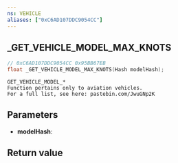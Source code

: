 ```yaml
---
ns: VEHICLE
aliases: ["0xC6AD107DDC9054CC"]
---
```

## _GET_VEHICLE_MODEL_MAX_KNOTS

```c
// 0xC6AD107DDC9054CC 0x95BB67EB
float _GET_VEHICLE_MODEL_MAX_KNOTS(Hash modelHash);
```

```
GET_VEHICLE_MODEL_*  
Function pertains only to aviation vehicles.  
For a full list, see here: pastebin.com/JwuGNp2K  
```

## Parameters
* **modelHash**: 

## Return value
